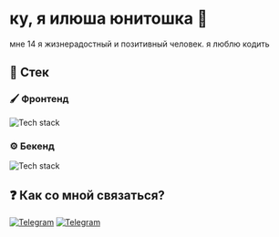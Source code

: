 # ку, я илюша юнитошка 👋

мне 14 я жизнерадостный и позитивный человек. я люблю кодить

## 🔨 Стек

### 🖌️ Фронтенд

![Tech stack](https://skillicons.dev/icons?i=typescript,javascript,svelte,tailwind,html,css,solid,astro)

### ⚙️ Бекенд

![Tech stack](https://skillicons.dev/icons?i=bun,typescript,javascript,elysia,postgres,prisma,drizzle,redis)

## ❓ Как со мной связаться?

[![Telegram](https://img.shields.io/badge/Telegram-2CA5E0?style=for-the-badge&logo=telegram&logoColor=white)](https://t.me/ilushaunitoshka)
[![Telegram](https://img.shields.io/badge/Discord-5865F2?style=for-the-badge&logo=discord&logoColor=white)](https://discordapp.com/users/1006270417687810138)
